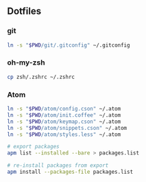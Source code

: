 ## Dotfiles

### git

```bash
ln -s "$PWD/git/.gitconfig" ~/.gitconfig
```

### oh-my-zsh

```bash
cp zsh/.zshrc ~/.zshrc
```

### Atom

```bash
ln -s "$PWD/atom/config.cson" ~/.atom
ln -s "$PWD/atom/init.coffee" ~/.atom
ln -s "$PWD/atom/keymap.cson" ~/.atom
ln -s "$PWD/atom/snippets.cson" ~/.atom
ln -s "$PWD/atom/styles.less" ~/.atom
```

```bash
# export packages
apm list --installed --bare > packages.list

# re-install packages from export
apm install --packages-file packages.list
```
